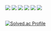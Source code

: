 <!--
## 👋

**agree0002/agree0002** is a ✨ _special_ ✨ repository because its `README.md` (this file) appears on your GitHub profile.

Here are some ideas to get you started:

- 🔭 I’m currently working on ...
- 🌱 I’m currently learning ...
- 👯 I’m looking to collaborate on ...
- 🤔 I’m looking for help with ...
- 💬 Ask me about ...
- 📫 How to reach me: ...
- 😄 Pronouns: ...
- ⚡ Fun fact: ...
-->

<div style="display:inline;">
  <img src="https://img.shields.io/badge/C++-00599C?style=flat&logo=cplusplus&logoColor=white">
  <img src="https://img.shields.io/badge/Python-3776AB?style=flat&logo=Python&logoColor=white">
  <img src="https://img.shields.io/badge/Java-000000?style=flat&logo=OpenJDK&logoColor=white">
  <img src="https://img.shields.io/badge/Spring-6DB33F?style=flat&logo=Spring&logoColor=white">
  <img src="https://img.shields.io/badge/Git-F05032?style=flat&logo=Git&logoColor=white">
  <img src="https://img.shields.io/badge/MySQL-4479A1?style=flat&logo=mysql&logoColor=white">
</div>
<br/><br/>

[![Solved.ac Profile](http://mazassumnida.wtf/api/v2/generate_badge?boj=running02)](https://solved.ac/running02/)
